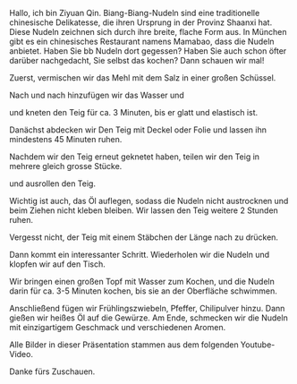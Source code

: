 Hallo, ich bin Ziyuan Qin. Biang-Biang-Nudeln sind eine traditionelle chinesische Delikatesse, die ihren Ursprung in der Provinz Shaanxi hat. Diese Nudeln zeichnen sich durch ihre breite, flache Form aus. In München gibt es ein chinesisches Restaurant namens Mamabao, dass die Nudeln anbietet. Haben Sie bb Nudeln dort gegessen? Haben Sie auch schon öfter darüber nachgedacht, Sie selbst das kochen? Dann schauen wir mal! 

Zuerst, vermischen wir das Mehl mit dem Salz in einer großen Schüssel. 

Nach und nach hinzufügen wir das Wasser und

und kneten den Teig für ca. 3 Minuten, bis er glatt und elastisch ist. 

Danächst abdecken wir Den Teig mit Deckel oder Folie und lassen ihn mindestens 45 Minuten ruhen.

Nachdem wir den Teig erneut geknetet haben, teilen wir den Teig in mehrere gleich grosse Stücke.

und ausrollen den Teig.

Wichtig ist auch, das Öl auflegen, sodass die Nudeln nicht austrocknen und beim Ziehen nicht kleben bleiben. Wir lassen den Teig weitere 2 Stunden ruhen.

Vergesst nicht, der Teig mit einem Stäbchen der Länge nach zu drücken.

Dann kommt ein interessanter Schritt. Wiederholen wir die Nudeln und klopfen wir auf den Tisch.

Wir bringen einen großen Topf mit Wasser zum Kochen, und die Nudeln darin für ca. 3-5 Minuten kochen, bis sie an der Oberfläche schwimmen.

Anschließend fügen wir Frühlingszwiebeln, Pfeffer, Chilipulver hinzu. Dann gießen wir heißes Öl auf die Gewürze. Am Ende, schmecken wir die Nudeln mit einzigartigem Geschmack und 
verschiedenen Aromen.

Alle Bilder in dieser Präsentation stammen aus dem folgenden Youtube-Video.

Danke fürs Zuschauen.

